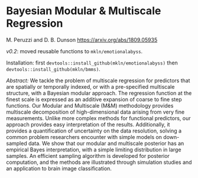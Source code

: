 # Bayesian Modular &amp; Multiscale Regression
M. Peruzzi and D. B. Dunson
https://arxiv.org/abs/1809.05935

*v0.2*: moved reusable functions to `mkln/emotionalabyss`. 

Installation: first `devtools::install_github(mkln/emotionalabyss)` then `devtools::install_github(mkln/bmms)`. 


*Abstract:* We tackle the problem of multiscale regression for predictors that are spatially or temporally indexed, or with a pre-specified multiscale structure, with a Bayesian modular approach. The regression function at the finest scale is expressed as an additive expansion of coarse to fine step functions. Our Modular and Multiscale (M&M) methodology provides multiscale decomposition of high-dimensional data arising from very fine measurements. Unlike more complex methods for functional predictors, our approach provides easy interpretation of the results. Additionally, it provides a quantification of uncertainty on the data resolution, solving a common problem researchers encounter with simple models on down-sampled data. We show that our modular and multiscale posterior has an empirical Bayes interpretation, with a simple limiting distribution in large samples. An efficient sampling algorithm is developed for posterior computation, and the methods are illustrated through simulation studies and an application to brain image classification.
